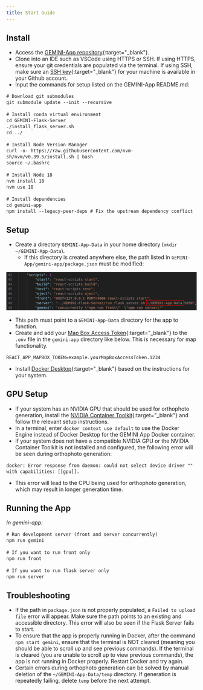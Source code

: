 ```yaml
---
title: Start Guide
---
```


## Install
- Access the [GEMINI-App repository](https://github.com/GEMINI-Breeding/GEMINI-App){:target="_blank"}. 
- Clone into an IDE such as VSCode using HTTPS or SSH. If using HTTPS, ensure your git credentials are populated via the terminal. If using SSH, make sure an [SSH key](https://docs.github.com/en/authentication/connecting-to-github-with-ssh/adding-a-new-ssh-key-to-your-github-account){:target="_blank"} for your machine is available in your Github account.
- Input the commands for setup listed on the GEMINI-App README.md:
```
# Download git submodules
git submodule update --init --recursive

# Install conda virtual environment
cd GEMINI-Flask-Server
./install_flask_server.sh
cd ../

# Install Node Version Manager
curl -o- https://raw.githubusercontent.com/nvm-sh/nvm/v0.39.5/install.sh | bash
source ~/.bashrc

# Install Node 18
nvm install 18
nvm use 18

# Install dependencies
cd gemini-app
npm install --legacy-peer-deps # Fix the upstream dependency conflict
```

## Setup
- Create a directory `GEMINI-App-Data` in your home directory (`mkdir ~/GEMINI-App-Data`).
    - If this directory is created anywhere else, the path listed in `GEMINI-App/gemini-app/package.json` must be modified:

![package.json Path](_attachments/install/packageJsonPath.png)

- This path must point to a `GEMINI-App-Data` directory for the app to function.
- Create and add your [Map Box Access Token](https://docs.mapbox.com/help/glossary/access-token/){:target="_blank"} to the `.env` file in the `gemini-app` directory like below. This is necessary for map functionality. 
```
REACT_APP_MAPBOX_TOKEN=example.yourMapBoxAccessToken.1234
```
- Install [Docker Desktop](https://www.docker.com/products/docker-desktop/){:target="_blank"} based on the instructions for your system. 

## GPU Setup
- If your system has an NVIDIA GPU that should be used for orthophoto generation, install the [NVIDIA Container Toolkit](https://docs.nvidia.com/datacenter/cloud-native/container-toolkit/latest/install-guide.html){:target="_blank"} and follow the relevant setup instructions.
- In a terminal, enter `docker context use default` to use the Docker Engine instead of Docker Desktop for the GEMINI App Docker container.
- If your system does not have a compatible NVIDIA GPU or the NVIDIA Container Toolkit is not installed and configured, the following error will be seen during orthophoto generation:
```
docker: Error response from daemon: could not select device driver "" with capabilities: [[gpu]].
```
- This error will lead to the CPU being used for orthophoto generation, which may result in longer generation time.

## Running the App
*In gemini-app:*
```
# Run development server (front and server concurrently)
npm run gemini 

# If you want to run front only 
npm run front

# If you want to run flask server only
npm run server
```

## Troubleshooting
- If the path in `package.json` is not properly populated, a `Failed to upload file` error will appear. Make sure the path points to an existing and accessible directory. This error will also be seen if the Flask Server fails to start.
- To ensure that the app is properly running in Docker, after the command `npm start gemini`, ensure that the terminal is NOT cleared (meaning you should be able to scroll up and see previous commands). If the terminal is cleared (you are unable to scroll up to view previous commands), the app is not running in Docker properly. Restart Docker and try again. 
- Certain errors during orthophoto generation can be solved by manual deletion of the `~/GEMINI-App-Data/temp` directory. If generation is repeatedly failing, delete `temp` before the next attempt.
